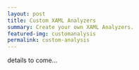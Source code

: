 ```yaml
---
layout: post
title: Custom XAML Analyzers
summary: Create your own XAML Analyzers.
featured-img: customanalysis
permalink: custom-analysis
---
```


details to come...
